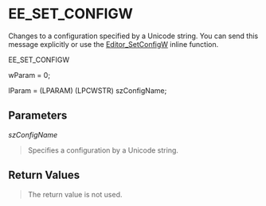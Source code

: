 # EE\_SET\_CONFIGW

Changes to a configuration specified by a Unicode string. You can send this
message explicitly or use the
[Editor\_SetConfigW](../macro/editor_setconfigw)
inline function.

EE\_SET\_CONFIGW

wParam = 0;

lParam = (LPARAM) (LPCWSTR) szConfigName;

## Parameters

_szConfigName_

> Specifies a configuration by a Unicode string.

## Return Values

> The return value is not used.
